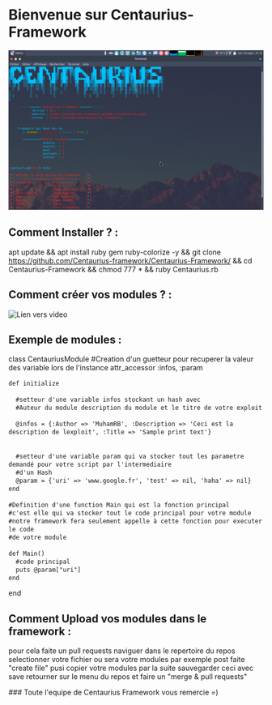 # Bienvenue sur Centaurius-Framework
![Image1](screenshot/Capture.png)

## Comment Installer ? :
  apt update && apt install ruby gem ruby-colorize -y && 
  git clone https://github.com/Centaurius-framework/Centaurius-Framework/ && 
  cd Centaurius-Framework && 
  chmod 777 * && 
  ruby Centaurius.rb


## Comment créer vos modules ? :
   ![Lien vers video](https://www.youtube.com/watch?v=Qwb7EGFS9Tg "Video pour créer vos modules")

## Exemple de modules :
  class CentauriusModule
  #Creation d'un guetteur pour recuperer la valeur des variable lors de l'instance
    attr_accessor :infos, :param



    def initialize
    
      #setteur d'une variable infos stockant un hash avec
      #Auteur du module description du module et le titre de votre exploit

      @infos = {:Author => 'MuhamRB', :Description => 'Ceci est la description de lexploit', :Title => 'Sample print text'}

     
      #setteur d'une variable param qui va stocker tout les parametre demandé pour votre script par l'intermediaire
      #d'un Hash
      @param = {'uri' => 'www.google.fr', 'test' => nil, 'haha' => nil}
    end

    #Definition d'une function Main qui est la fonction principal
    #c'est elle qui va stocker tout le code principal pour votre module
    #notre framework fera seulement appelle à cette fonction pour executer le code
    #de votre module

    def Main()
      #code principal
      puts @param["uri"]
    end


  end

## Comment Upload vos modules dans le framework :
  pour cela faite un pull requests naviguer dans le repertoire du repos
  selectionner votre fichier ou sera votre modules par exemple post
  faite "create file" pusi copier votre modules par la suite sauvegarder ceci avec save
  retourner sur le menu du repos et faire un "merge & pull requests"


### Toute l'equipe de Centaurius Framework vous remercie =)
